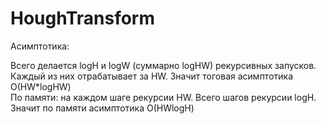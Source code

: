 # HoughTransform

Асимптотика: 

Всего делается logH и logW (суммарно logHW) рекурсивных запусков. Каждый из них отрабатывает за HW. Значит тоговая асимптотика О(HW*logHW) \
По памяти: на каждом шаге рекурсии HW. Всего шагов рекурсии logH. Значит по памяти асимптотика О(HWlogH)
